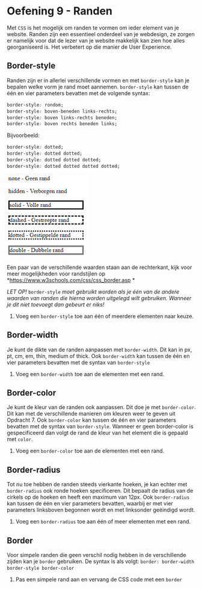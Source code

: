 # Oefening 9 - Randen

Met `CSS` is het mogelijk om randen te vormen om ieder element van je website. Randen zijn een essentieel onderdeel van je webdesign, ze zorgen er namelijk voor dat de lezer van je website makkelijk kan zien hoe alles georganiseerd is. Het verbetert op die manier de User Experience.

## Border-style

Randen zijn er in allerlei verschillende vormen en met `border-style` kan je bepalen welke vorm je rand moet aannemen. `border-style` kan tussen de één en vier parameters bevatten met de volgende syntax:

``` css
border-style: rondom;
border-style: boven-beneden links-rechts;
border-style: boven links-rechts beneden;
border-style: boven rechts beneden links;
```

Bijvoorbeeld:

``` css
border-style: dotted;
border-style: dotted dotted;
border-style: dotted dotted dotted;
border-style: dotted dotted dotted dotted;
```

![](../assets/image13.png)

Een paar van de verschillende waarden staan aan de rechterkant, kijk voor meer mogelijkheden voor randstijlen op *<https://www.w3schools.com/css/css_border.asp> *

*LET OP!* `border-style` *moet gebruikt worden als je één van de andere waarden van randen die hierna worden uitgelegd wilt gebruiken. Wanneer je dit niet toevoegt dan gebeurt er niks!*

1.  Voeg een `border-style` toe aan één of meerdere elementen naar keuze.

## Border-width

Je kunt de dikte van de randen aanpassen met `border-width`. Dit kan in px, pt, cm, em, thin, medium of thick. Ook `border-width` kan tussen de één en vier parameters bevatten met de syntax van `border-style`

1.  Voeg een `border-width` toe aan de elementen met een rand.

## Border-color

Je kunt de kleur van de randen ook aanpassen. Dit doe je met `border-color`. Dit kan met de verschillende manieren om kleuren weer te geven uit Opdracht 7. Ook `border-color` kan tussen de één en vier parameters bevatten met de syntax van `border-style`. Wanneer er geen border-color is gespecificeerd dan volgt de rand de kleur van het element die is gepaald met `color`.

1.  Voeg een `border-color` toe aan de elementen met een rand.

## Border-radius

Tot nu toe hebben de randen steeds vierkante hoeken, je kan echter met `border-radius` ook ronde hoeken specificeren. Dit bepaalt de radius van de cirkels op de hoeken en heeft een maximum van 12px. Ook `border-radius` kan tussen de één en vier parameters bevatten, waarbij er met vier parameters linksboven begonnen wordt en met linksonder geëindigd wordt.

1.  Voeg een `border-radius` toe aan één of meer elementen met een rand.

## Border

Voor simpele randen die geen verschil nodig hebben in de verschillende zijden kan je `border` gebruiken. De syntax is als volgt: `border: border-width border-style border-color`

1.  Pas een simpele rand aan en vervang de CSS code met een `border`

